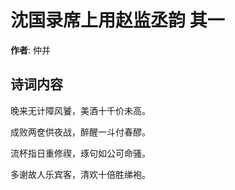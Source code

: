 # 沈国录席上用赵监丞韵  其一

**作者**: 仲并

## 诗词内容

晚来无计障风饕，美酒十千价未高。

成败两奁供夜战，醉醒一斗付春醪。

流杯指日重修禊，琢句如公可命骚。

多谢故人乐宾客，清欢十倍胜绨袍。

